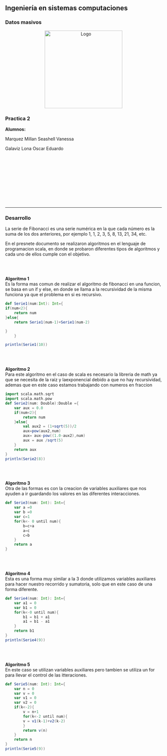 
## Ingeniería en sistemas computaciones

### Datos masivos

<p align="center">
    <img alt="Logo" src="https://www.tijuana.tecnm.mx/wp-content/themes/tecnm/images/logo_TECT.png" width=250 height=250>
</p>



### Practica 2

**Alumnos:** 

Marquez Millan Seashell Vanessa 

Galaviz Lona Oscar Eduardo


<br><br><br><br><br><br><br><br><br>



---

### Desarrollo

La serie de Fibonacci es una serie numérica en la que cada número es la suma de los dos anteriores, por ejemplo 1, 1, 2, 3, 5, 8, 13, 21, 34, etc.

En el presnete documento se realizaron algoritmos en el lenguaje de programacion scala, en donde se probaron diferentes tipos de algoritmos y cada uno de ellos cumple con el objetivo.

<br><br>

  **Algoritmo 1** <br>
Es la forma mas comun de realizar el algoritmo de fibonacci en una funcion, se basa en un if y else, en donde se llama a la recursividad de la misma funciona ya que el problema en si es recursivo.

``` scala
def Serie1(num:Int): Int={
if(num<2){
    return num
}else{
    return Serie1(num-1)+Serie1(num-2)

}
    }

println(Serie1(10))
```
<br><br>

  **Algoritmo 2** <br>
  Para este algoritmo en el caso de scala es necesario la libreria de math ya que se necesita de la raiz y laexponencial debido a que no hay recursividad, ademas que en este caso estamos trabajando con numeros en fraccion

``` scala
import scala.math.sqrt
import scala.math.pow
def Serie2(num: Double):Double ={
    var aux = 0.0
    if(num<2){
        return num
    }else{
        val aux2 = (1+sqrt(5))/2
        aux=pow(aux2,num)
        aux= aux-pow((1.0-aux2),num)
        aux = aux /sqrt(5)
    }
    return aux
}
println(Serie2(8))
```
<br><br>

  **Algoritmo 3** <br>
  Otra de las formas es con la creacion de variables auxiliares que nos ayuden a ir guardando los valores en las diferentes interacciones.

``` scala
def Serie3(num: Int): Int={
    var a =0
    var b =0
    var c=1
    for(k<- 0 until num){
        b=c+a
        a=c
        c=b
    }
    return a
}
```
<br><br>

  **Algoritmo 4** <br>
Esta es una forma muy similar a la 3 donde utilizamos variables auxiliares para hacer nuestro recorrido y sumatoria, solo que en este caso de una forma diferente.
<br>

``` scala
def Serie4(num: Int): Int={
    var a1 = 0
    var b1 = 0
    for(k<-0 until num){
        b1 = b1 + a1
        a1 = b1 - a1
    }
    return b1
} 
println(Serie4(9))
```
<br><br>

  **Algoritmo 5** <br>
En este caso se utilizan variables auxiliares pero tambien se utiliza un for para llevar el control de las itteraciones.
<br>

``` scala
def Serie5(num: Int): Int={
    var n = 0
    var v = 0
    var v1 = 0
    var v2 = 0
    if(k<-2){
        v = n+1
        for(k<-2 until num){
        v = v1(k-1)+v2(k-2)
        }
        return v(n)
    }
    return n
}
println(Serie5(9))
```
